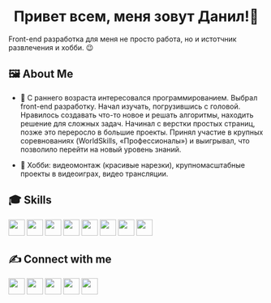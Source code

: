 <h1 align='center'> Привет всем, меня зовут Данил!👋</h1>
<p align='center'>

</p>
<div size='20px'>Front-end разработка для меня не просто работа, но и истотчник развлечения и хобби. 😉
</div>

<h2>🖼️ About Me</h2>

- 🎒 С раннего возраста интересовался программированием. Выбрал front-end разработку.
Начал изучать, погрузившись с головой. Нравилось создавать что-то новое и решать алгоритмы, находить решение для сложных задач. Начинал с верстки простых страниц, позже это переросло в большие проекты. Принял участие в крупных соревнованиях
(WorldSkills, «Профессионалы») и выигрывал, что позволило перейти на новый уровень знаний.

- 💬 Хобби: видеомонтаж (красивые нарезки), крупномасштабные проекты в видеоиграх,
видео трансляции.

<h2>🎓 Skills </h2>
<a> <img width ='32px' src ='https://raw.githubusercontent.com/rahulbanerjee26/githubAboutMeGenerator/main/icons/reactjs.svg'> </a>
<a> <img width ='32px' src ='https://raw.githubusercontent.com/rahulbanerjee26/githubAboutMeGenerator/main/icons/javascript.svg'> </a>
<a> <img width ='32px' src ='https://raw.githubusercontent.com/rahulbanerjee26/githubAboutMeGenerator/main/icons/typescript.svg'> </a>
<a> <img width ='32px' src ='https://raw.githubusercontent.com/rahulbanerjee26/githubAboutMeGenerator/main/icons/html.svg'> </a>
<a> <img width ='32px' src ='https://raw.githubusercontent.com/rahulbanerjee26/githubAboutMeGenerator/main/icons/css.svg'> </a>
<a> <img width ='32px' src ='https://raw.githubusercontent.com/rahulbanerjee26/githubAboutMeGenerator/main/icons/bootstrap.svg'> </a>
<a> <img width ='32px' src ='https://raw.githubusercontent.com/rahulbanerjee26/githubAboutMeGenerator/main/icons/tailwind.svg'> </a>
<a> <img width ='32px' src ='https://raw.githubusercontent.com/rahulbanerjee26/githubAboutMeGenerator/main/icons/redux.svg'> </a>
  
<h2>✍️ Connect with me</h2>
<a> <img width = '32px' align= 'center' src="https://raw.githubusercontent.com/rahulbanerjee26/githubAboutMeGenerator/main/icons/linked-in-alt.svg"/></a> 
<a> <img width = '32px' align= 'center' src="https://raw.githubusercontent.com/rahulbanerjee26/githubAboutMeGenerator/main/icons/twitter.svg"/></a> 
<a> <img width = '32px' align= 'center' src="https://raw.githubusercontent.com/rahulbanerjee26/githubAboutMeGenerator/main/icons/medium.svg"/></a> 
<a> <img width = '32px' align= 'center' src="https://raw.githubusercontent.com/rahulbanerjee26/githubAboutMeGenerator/main/icons/portfolio.png"/></a> 
<a> <img width = '32px' align= 'center' src="https://raw.githubusercontent.com/rahulbanerjee26/githubAboutMeGenerator/main/icons/github.svg"/></a> 
